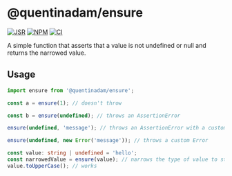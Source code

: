 # @quentinadam/ensure

[![JSR][jsr-image]][jsr-url] [![NPM][npm-image]][npm-url] [![CI][ci-image]][ci-url]

A simple function that asserts that a value is not undefined or null and returns the narrowed value.

## Usage

```ts
import ensure from '@quentinadam/ensure';

const a = ensure(1); // doesn't throw

const b = ensure(undefined); // throws an AssertionError

ensure(undefined, 'message'); // throws an AssertionError with a custom error message

ensure(undefined, new Error('message')); // throws a custom Error

const value: string | undefined = 'hello';
const narrowedValue = ensure(value); // narrows the type of value to string;
value.toUpperCase(); // works
```

[ci-image]: https://img.shields.io/github/actions/workflow/status/quentinadam/deno-ensure/ci.yml?branch=main&logo=github&style=flat-square
[ci-url]: https://github.com/quentinadam/deno-ensure/actions/workflows/ci.yml
[npm-image]: https://img.shields.io/npm/v/@quentinadam/ensure.svg?style=flat-square
[npm-url]: https://npmjs.org/package/@quentinadam/ensure
[jsr-image]: https://jsr.io/badges/@quentinadam/ensure?style=flat-square
[jsr-url]: https://jsr.io/@quentinadam/ensure
